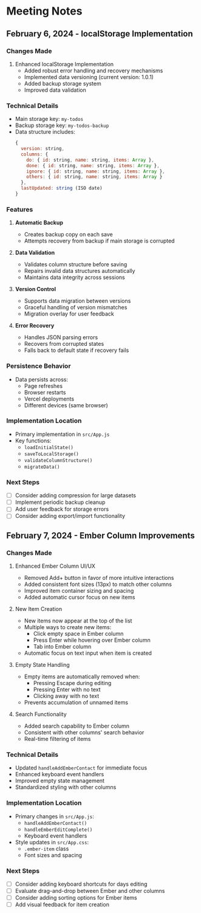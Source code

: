 # Meeting Notes

## February 6, 2024 - localStorage Implementation

### Changes Made
1. Enhanced localStorage Implementation
   - Added robust error handling and recovery mechanisms
   - Implemented data versioning (current version: 1.0.1)
   - Added backup storage system
   - Improved data validation

### Technical Details
- Main storage key: `my-todos`
- Backup storage key: `my-todos-backup`
- Data structure includes:
  ```javascript
  {
    version: string,
    columns: {
      do: { id: string, name: string, items: Array },
      done: { id: string, name: string, items: Array },
      ignore: { id: string, name: string, items: Array },
      others: { id: string, name: string, items: Array }
    },
    lastUpdated: string (ISO date)
  }
  ```

### Features
1. **Automatic Backup**
   - Creates backup copy on each save
   - Attempts recovery from backup if main storage is corrupted

2. **Data Validation**
   - Validates column structure before saving
   - Repairs invalid data structures automatically
   - Maintains data integrity across sessions

3. **Version Control**
   - Supports data migration between versions
   - Graceful handling of version mismatches
   - Migration overlay for user feedback

4. **Error Recovery**
   - Handles JSON parsing errors
   - Recovers from corrupted states
   - Falls back to default state if recovery fails

### Persistence Behavior
- Data persists across:
  - Page refreshes
  - Browser restarts
  - Vercel deployments
  - Different devices (same browser)

### Implementation Location
- Primary implementation in `src/App.js`
- Key functions:
  - `loadInitialState()`
  - `saveToLocalStorage()`
  - `validateColumnStructure()`
  - `migrateData()`

### Next Steps
- [ ] Consider adding compression for large datasets
- [ ] Implement periodic backup cleanup
- [ ] Add user feedback for storage errors
- [ ] Consider adding export/import functionality

## February 7, 2024 - Ember Column Improvements

### Changes Made
1. Enhanced Ember Column UI/UX
   - Removed Add+ button in favor of more intuitive interactions
   - Added consistent font sizes (13px) to match other columns
   - Improved item container sizing and spacing
   - Added automatic cursor focus on new items

2. New Item Creation
   - New items now appear at the top of the list
   - Multiple ways to create new items:
     - Click empty space in Ember column
     - Press Enter while hovering over Ember column
     - Tab into Ember column
   - Automatic focus on text input when item is created

3. Empty State Handling
   - Empty items are automatically removed when:
     - Pressing Escape during editing
     - Pressing Enter with no text
     - Clicking away with no text
   - Prevents accumulation of unnamed items

4. Search Functionality
   - Added search capability to Ember column
   - Consistent with other columns' search behavior
   - Real-time filtering of items

### Technical Details
- Updated `handleAddEmberContact` for immediate focus
- Enhanced keyboard event handlers
- Improved empty state management
- Standardized styling with other columns

### Implementation Location
- Primary changes in `src/App.js`:
  - `handleAddEmberContact()`
  - `handleEmberEditComplete()`
  - Keyboard event handlers
- Style updates in `src/App.css`:
  - `.ember-item` class
  - Font sizes and spacing

### Next Steps
- [ ] Consider adding keyboard shortcuts for days editing
- [ ] Evaluate drag-and-drop between Ember and other columns
- [ ] Consider adding sorting options for Ember items
- [ ] Add visual feedback for item creation 